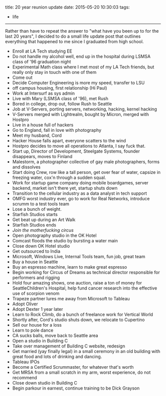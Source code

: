 title: 20 year reunion update
date: 2015-05-20 10:30:03
tags:
  - life
---
Rather than have to repeat the answer to "what have you been up to for the
last 20 years", I decided to do a small life update post that outlines
everything that happened to me since I graduated from high school.

* Enroll at LA Tech studying EE
* Do not handle my alcohol well, end up in the hospital during LSMSA class of '96 graduation night
* Experimental Math class where I met most of my LA Tech friends, but really
only stay in touch with one of them
* Come out
* Decide Computer Engineering is more my speed, transfer to LSU
* off campus housing, first relationship (Hi Paul)
* Work at Intersurf as sys admin
* Live with Mary (LSMSA class of '96), met Rush
* Bored in college, drop out, follow Rush to Seattle
* Job at V-Servers, porting servers, networking, hacking, kernel hacking
* V-Servers merged with Lightrealm, bought by Micron, merged with Hostpro
* Live in a house full of hackers
* Go to England, fall in love with photography
* Meet my husband, Cord
* Hacker House falls apart, everyone scatters to the wind
* Hostpro decides to move all operations to Atlanta, I say fuck that.
* Start up, Director of Development, Steelgate Systems, founder disappears, moves to Finland
* Malestorm, a photographer collective of gay male photographers, forms and dissolves
* Start doing Crew, row like a tall person, get over fear of water, capsize in freezing water, cox'n through a sudden squal.
* Work for startup game company doing mobile boardgames, server backend, market isn't there yet, startup shuts down
* Transition to the cellular industry as a data analyst in tech support
* OMFG worst industry ever, go to work for Real Networks, introduce scrumm to a test tools team
* Lose a bunch of weight.
* Starfish Studios starts
* Get beat up during an Art Walk
* Starfish Studios ends
* *Join the motherfucking circus*
* Open photography studio in the OK Hotel
* Comcast floods the studio by bursting a water main
* Close down OK Hotel studio
* Get outsourced to India
* Microsoft, Windows Live, Internal Tools team, fun job, great team
* Buy a house in Seattle
* Buy an espresso machine, learn to make great espresso
* Begin working for Circus of Dreams as technical director responsible for performers and rigging
* Hold four amazing shows, one auction, raise a ton of money for SeattleChildren's Hospital, help fund cancer research into the effective use of scorpion venom
* Trapeze partner lures me away from Microsoft to Tableau
* Adopt Oliver
* Adopt Dexter 1 year later
* Learn to Rock Climb, do a bunch of freelance work for Vertical World
* Shortly after, Cord's studio shuts down, we relocate to Cupertino
* Sell our house for a loss
* Learn to pole dance
* CA sucks balls, move back to Seattle area
* Open a studio in Building C
* Take over management of Building C website, redesign
* Get married (yay finally legal) in a small ceremony in an old building with great food and lots of drinking and dancing.
* Tableau IPOs
* Become a Certified Scrummaster, for whatever that's worth
* Get MRSA from a small scratch in my arm, worst experience, do not recommend
* Close down studio in Building C
* Begin parkour in earnest, continue training to be Dick Grayson
